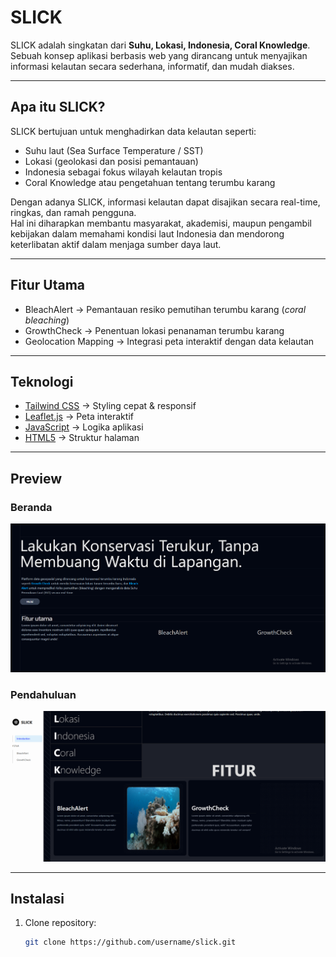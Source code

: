 # SLICK

SLICK adalah singkatan dari **Suhu, Lokasi, Indonesia, Coral Knowledge**.  
Sebuah konsep aplikasi berbasis web yang dirancang untuk menyajikan informasi kelautan secara sederhana, informatif, dan mudah diakses.

---

## Apa itu SLICK?
SLICK bertujuan untuk menghadirkan data kelautan seperti:
- Suhu laut (Sea Surface Temperature / SST)
- Lokasi (geolokasi dan posisi pemantauan)
- Indonesia sebagai fokus wilayah kelautan tropis
- Coral Knowledge atau pengetahuan tentang terumbu karang

Dengan adanya SLICK, informasi kelautan dapat disajikan secara real-time, ringkas, dan ramah pengguna.  
Hal ini diharapkan membantu masyarakat, akademisi, maupun pengambil kebijakan dalam memahami kondisi laut Indonesia dan mendorong keterlibatan aktif dalam menjaga sumber daya laut.

---

## Fitur Utama
- BleachAlert → Pemantauan resiko pemutihan terumbu karang (_coral bleaching_)
- GrowthCheck → Penentuan lokasi penanaman terumbu karang
- Geolocation Mapping → Integrasi peta interaktif dengan data kelautan

---

## Teknologi
- [Tailwind CSS](https://tailwindcss.com/) → Styling cepat & responsif  
- [Leaflet.js](https://leafletjs.com/) → Peta interaktif  
- [JavaScript](https://developer.mozilla.org/docs/Web/JavaScript) → Logika aplikasi  
- [HTML5](https://developer.mozilla.org/docs/Web/HTML) → Struktur halaman  

---

## Preview

### Beranda
![SLICK UI](./src/preview1.png)

### Pendahuluan
![SLICK UI](./src/preview2.png)

---

## Instalasi
1. Clone repository:
   ```bash
   git clone https://github.com/username/slick.git
